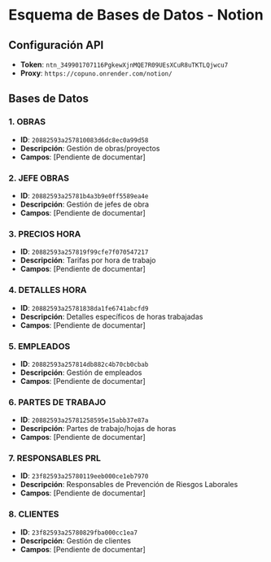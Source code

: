 # Esquema de Bases de Datos - Notion

## Configuración API
- **Token**: `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`
- **Proxy**: `https://copuno.onrender.com/notion/`

## Bases de Datos

### 1. OBRAS
- **ID**: `20882593a257810083d6dc8ec0a99d58`
- **Descripción**: Gestión de obras/proyectos
- **Campos**: [Pendiente de documentar]

### 2. JEFE OBRAS
- **ID**: `20882593a25781b4a3b9e0ff5589ea4e`
- **Descripción**: Gestión de jefes de obra
- **Campos**: [Pendiente de documentar]

### 3. PRECIOS HORA
- **ID**: `20882593a257819f99cfe7f070547217`
- **Descripción**: Tarifas por hora de trabajo
- **Campos**: [Pendiente de documentar]

### 4. DETALLES HORA
- **ID**: `20882593a25781838da1fe6741abcfd9`
- **Descripción**: Detalles específicos de horas trabajadas
- **Campos**: [Pendiente de documentar]

### 5. EMPLEADOS
- **ID**: `20882593a257814db882c4b70cb0cbab`
- **Descripción**: Gestión de empleados
- **Campos**: [Pendiente de documentar]

### 6. PARTES DE TRABAJO
- **ID**: `20882593a25781258595e15abb37e87a`
- **Descripción**: Partes de trabajo/hojas de horas
- **Campos**: [Pendiente de documentar]

### 7. RESPONSABLES PRL
- **ID**: `23f82593a25780119eeb000ce1eb7970`
- **Descripción**: Responsables de Prevención de Riesgos Laborales
- **Campos**: [Pendiente de documentar]

### 8. CLIENTES
- **ID**: `23f82593a25780829fba000cc1ea7`
- **Descripción**: Gestión de clientes
- **Campos**: [Pendiente de documentar] 